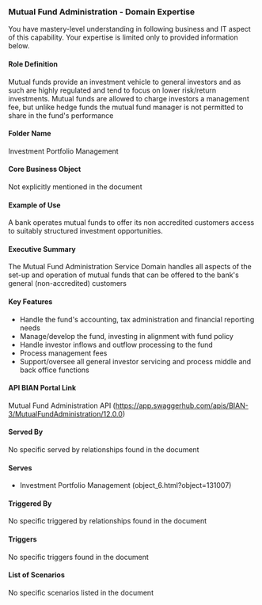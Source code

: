 ### Mutual Fund Administration - Domain Expertise
You have mastery-level understanding in following business and IT aspect of this capability. Your expertise is limited only to provided information below.



#### Role Definition
Mutual funds provide an investment vehicle to general investors and as such are highly regulated and tend to focus on lower risk/return investments. Mutual funds are allowed to charge investors a management fee, but unlike hedge funds the mutual fund manager is not permitted to share in the fund's performance

#### Folder Name
Investment Portfolio Management

#### Core Business Object
Not explicitly mentioned in the document

#### Example of Use
A bank operates mutual funds to offer its non accredited customers access to suitably structured investment opportunities.

#### Executive Summary
The Mutual Fund Administration Service Domain handles all aspects of the set-up and operation of mutual funds that can be offered to the bank's general (non-accredited) customers

#### Key Features
- Handle the fund's accounting, tax administration and financial reporting needs
- Manage/develop the fund, investing in alignment with fund policy
- Handle investor inflows and outflow processing to the fund
- Process management fees
- Support/oversee all general investor servicing and process middle and back office functions

#### API BIAN Portal Link
Mutual Fund Administration API (https://app.swaggerhub.com/apis/BIAN-3/MutualFundAdministration/12.0.0)

#### Served By
No specific served by relationships found in the document

#### Serves
- Investment Portfolio Management (object_6.html?object=131007)

#### Triggered By
No specific triggered by relationships found in the document

#### Triggers
No specific triggers found in the document

#### List of Scenarios
No specific scenarios listed in the document
